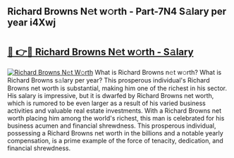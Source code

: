 ## Richard Browns N𝚎t w𝚘rth - Part-7N4 S𝚊lary per year i4Xwj

# <h2><a href="http://gc4f84.nevu.top/?p=Richard+Browns">🔗 👉🔴 Richard Browns N𝚎t w𝚘rth - S𝚊lary</a></h2>

[![Richard Browns N𝚎t W𝚘rth](https://i.imgur.com/Oavwk0R.jpeg)](http://gc4f84.nevu.top/?p=Richard+Browns)
What is Richard Browns n𝚎t w𝚘rth? What is Richard Browns s𝚊lary per year?
This prosperous individual's Richard Browns net worth is substantial, making him one of the richest in his sector. His salary is impressive, but it is dwarfed by Richard Browns net worth, which is rumored to be even larger as a result of his varied business activities and valuable real estate investments. With a Richard Browns net worth placing him among the world's richest, this man is celebrated for his business acumen and financial shrewdness. This prosperous individual, possessing a Richard Browns net worth in the billions and a notable yearly compensation, is a prime example of the force of tenacity, dedication, and financial shrewdness.
